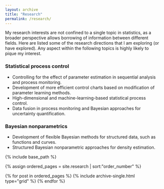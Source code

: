 ```yaml
---
layout: archive
title: "Research"
permalink: /research/
---
```


My research interests are not confined to a single topic in statistics, as a broader perspective allows borrowing of information between different fields.
Here are listed some of the research directions that I am exploring (or have explored).
Any aspect within the following topics is highly likely to pique my interest.

### Statistical process control ###
* Controlling for the effect of parameter estimation in sequential analysis and process monitoring.
* Development of more efficient control charts based on modification of parameter learning methods.
* High-dimensional and machine-learning-based statistical process control.
* Data fusion in process monitoring and Bayesian approaches for uncertainty quantification.

### Bayesian nonparametrics ###
* Development of flexible Bayesian methods for structured data, such as functions and curves.
* Structured Bayesian nonparametric approaches for density estimation.

<nbsp>

{% include base_path %}

{% assign ordered_pages = site.research | sort:"order_number" %}

{% for post in ordered_pages %}
  {% include archive-single.html type="grid" %}
{% endfor %}
